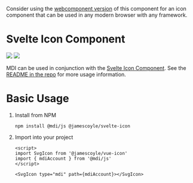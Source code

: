 Consider using the [webcomponent version](https://github.com/JamesCoyle/svg-icon) of this component for an icon component that can be used in any modern browser with any framework.

# Svelte Icon Component

[![](https://chips.james-coyle.now.sh/npm/version/@jamescoyle/svelte-icon)](https://www.npmjs.com/package/@jamescoyle/svelte-icon)
[![](https://chips.james-coyle.now.sh/npm/downloads/@jamescoyle/svelte-icon)](https://www.npmjs.com/package/@jamescoyle/svelte-icon)

MDI can be used in conjunction with the [Svelte Icon Component](https://www.npmjs.com/package/@jamescoyle/svelte-icon). See the [README in the repo](https://www.npmjs.com/package/@jamescoyle/svelte-icon) for more usage information. 

# Basic Usage

1. Install from NPM
   ```
   npm install @mdi/js @jamescoyle/svelte-icon
   ```

2. Import into your project
   ```
   <script>
   import SvgIcon from '@jamescoyle/vue-icon'
   import { mdiAccount } from '@mdi/js'
   </script>

   <SvgIcon type="mdi" path={mdiAccount}></SvgIcon>
   ```
